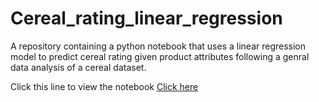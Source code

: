 # Cereal_rating_linear_regression

A repository containing a python notebook that uses a linear regression model to predict cereal rating given product attributes following a genral data analysis of a cereal dataset.

Click this line to view the notebook 
[Click here](https://github.com/cameronrj/cereal_rating_linear_regression-/blob/main/Linear%20regression%20-%20product%20rating.ipynb)
